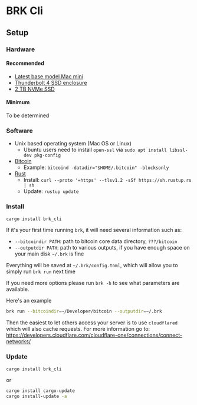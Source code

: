 # BRK Cli

## Setup

### Hardware

#### Recommended

- [Latest base model Mac mini](https://www.apple.com/mac-mini/)
- [Thunderbolt 4 SSD enclosure](https://satechi.net/products/usb4-nvme-ssd-pro-enclosure/Z2lkOi8vc2hvcGlmeS9Qcm9kdWN0VmFyaWFudC80MDE4ODQ3MDA2NzI4OA==?queryID=7961465089021ee203a60db7e62e90d2)
- [2 TB NVMe SSD](https://shop.sandisk.com/products/ssd/internal-ssd/wd-black-sn850x-nvme-ssd?sku=WDS200T2X0E-00BCA0)

#### Minimum

To be determined

### Software

- Unix based operating system (Mac OS or Linux)
  - Ubuntu users need to install `open-ssl` via `sudo apt install libssl-dev pkg-config`
- [Bitcoin](https://bitcoin.org/en/full-node)
  - Example: `bitcoind -datadir="$HOME/.bitcoin" -blocksonly`
- [Rust](https://www.rust-lang.org/tools/install)
  - Install: `curl --proto '=https' --tlsv1.2 -sSf https://sh.rustup.rs | sh`
  - Update: `rustup update`

### Install

```bash
cargo install brk_cli
```

If it's your first time running `brk`, it will need several information such as:

- `--bitcoindir PATH`: path to bitcoin core data directory, `???/bitcoin`
- `--outputdir PATH`: path to various outputs, if you have enough space on your main disk `~/.brk` is fine

Everything will be saved at `~/.brk/config.toml`, which will allow you to simply run `brk run` next time

If you need more options please run `brk -h` to see what parameters are available.

Here's an example

```bash
brk run --bitcoindir=~/Developer/bitcoin --outputdir=~/.brk
```

Then the easiest to let others access your server is to use `cloudflared` which will also cache requests. For more information go to: https://developers.cloudflare.com/cloudflare-one/connections/connect-networks/

### Update

```bash
cargo install brk_cli
```

or

```bash
cargo install cargo-update
cargo install-update -a
```
